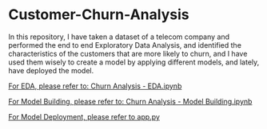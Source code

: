 # Customer-Churn-Analysis
In this repository, I have taken a dataset of a telecom company and performed the end to end Exploratory Data Analysis, and identified the characteristics of the customers that are more likely to churn, and I have used them wisely to create a model by applying different models, and lately, have deployed the model.

[For EDA, please refer to: Churn Analysis - EDA.ipynb](https://github.com/ydvsheetal/Customer-Churn-Analysis/blob/main/Churn%20Analysis%20-%20EDA.ipynb)

[For Model Building, please refer to: Churn Analysis - Model Building.ipynb](https://github.com/ydvsheetal/Customer-Churn-Analysis/blob/main/Churn%20Analysis%20-%20Model%20Building.ipynb)

[For Model Deployment, please refer to app.py](https://github.com/ydvsheetal/Customer-Churn-Analysis/blob/main/app.py)

